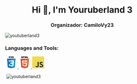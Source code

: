 <h1 align="center">Hi 👋, I'm Youruberland 3</h1>

<h3 align="center">Organizador: CamiloVy23</h3>

<p align="left"> <img src="https://komarev.com/ghpvc/?username=youtuberland3&label=Profile%20views&color=0e75b6&style=flat" alt="youtuberland3" /> </p>

<h3 align="left">Languages and Tools:</h3>

<p align="left"> <a href="https://www.w3schools.com/css/" target="_blank" rel="noreferrer"> <img src="https://raw.githubusercontent.com/devicons/devicon/master/icons/css3/css3-original-wordmark.svg" alt="css3" width="40" height="40"/> </a> <a href="https://www.w3.org/html/" target="_blank" rel="noreferrer"> <img src="https://raw.githubusercontent.com/devicons/devicon/master/icons/html5/html5-original-wordmark.svg" alt="html5" width="40" height="40"/> </a> <a href="https://developer.mozilla.org/en-US/docs/Web/JavaScript" target="_blank" rel="noreferrer"> <img src="https://raw.githubusercontent.com/devicons/devicon/master/icons/javascript/javascript-original.svg" alt="javascript" width="40" height="40"/> </a> </p>

<p>&nbsp;<img align="center" src="https://github-readme-stats.vercel.app/api?username=youtuberland3&show_icons=true&locale=en" alt="youtuberland3" /></p>
